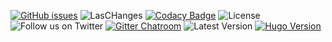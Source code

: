 
[![GitHub issues](https://img.shields.io/github/issues-raw/davidsneighbour/hugo-hooks?logo=github&style=for-the-badge)](https://github.com/davidsneighbour/hugo-hooks/issues) ![LasCHanges](https://img.shields.io/github/last-commit/davidsneighbour/hugo-hooks?color=%23ff7700&logo=github&style=for-the-badge) [![Codacy Badge](https://img.shields.io/codacy/grade/1aa52a19ae5b42efa80f04157a29ae8d?logo=codacy&style=for-the-badge)](https://www.codacy.com/gh/davidsneighbour/hugo-hooks/dashboard) ![License](https://img.shields.io/github/license/davidsneighbour/hugo-hooks?logo=github&style=for-the-badge) ![Follow us on Twitter](https://img.shields.io/twitter/follow/hugonewsletter?color=%231DA1F2&logo=twitter&style=for-the-badge) [![Gitter Chatroom](https://img.shields.io/gitter/room/davidsneighbour/hugo-community?color=%23ed1965&logo=gitter&style=for-the-badge)](https://gitter.im/davidsneighbour/hugo-community) ![Latest Version](https://img.shields.io/github/v/tag/davidsneighbour/hugo-hooks?color=%23ed1965&label=Release&logo=hugo&logoColor=%23ffffff&sort=semver&style=for-the-badge) [![Hugo Version](https://img.shields.io/badge/Hugo-0.84.0-%23ed1965&?style=for-the-badge&logo=hugo&color=ed1965&?cacheSeconds=maxAge)](https://gohugo.io/)
